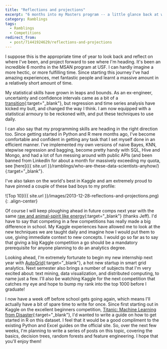 ```yaml
---
title: "Reflections and projections"
excerpt: "6 months into my Masters program -- a little glance back at what I've done and where I'm heading."
category: Ramblings
tags:
  - Ramblings
  - Competitions
redirect_from:
  - post/71441924629/reflections-and-projections
---
```


I suppose this is the appropriate time of year to look back and reflect on where I've been, and project forward to see where I'm heading. It's been an incredible 6 months in the MSAN program at USF. I can hardly imagine a more hectic, or more fulfilling time. Since starting this journey I've had amazing experiences, met fantastic people and learnt a massive amount in a relatively short amount of time.

My statistical skills have grown in leaps and bounds. As an ex-engineer, uncertainty and confidence intervals came as a bit of a [transition](http://www.youtube.com/watch?v=j-zczJXSxnw){:target="_blank"}, but regression and time series analysis have kicked my butt, and changed the way I think. I am now equipped with a statistical armoury to be reckoned with, and put these techniques to use daily.

I can also say that my programming skills are heading in the right direction too. Since getting started in Python and R mere months ago, I've become comfortable and confident in getting any task that I set myself done in an efficient manner. I've implemented my own versions of naive Bayes, KNN, stepwise regression and bagging, become pretty handy with SQL, Hive and Mongo, and had a lot of fun messing around with public APIs (and been banned from LinkedIn for about a month for massively exceeding my quota, see [here]({{ site.url }}/ramblings/who-are-these-data-scientists-anyhow/){:target="_blank"}.

I've also taken on the world's best in Kaggle and am extremely proud to have pinned a couple of these bad boys to my profile:

![Top 10]({{ site.url }}/images/2013-12-28-reflections-and-projections.png){: .align-center}

Of course I will keep ploughing ahead in future comps next year with the same [raw and animal-spirit like energy](https://www.usfca.edu/management/news/first-year-msan-students-place-8th-worldwide-hackathon/){:target="_blank"} (thanks Jeff). I'd have to say that competing in a few competitions has really made a big difference in school. My Kaggle experiences have allowed me to look at the new techniques we are taught daily and imagine how I would put them to use, giving immediate context to new concepts. I would go so far as to say that giving a big Kaggle competition a go should be a mandatory prerequisite for anyone planning to do an analytics degree.

Looking ahead, I'm extremely fortunate to begin my new internship next year with [AutoGrid](http://www.auto-grid.com/){:target="_blank"}, a hot new startup in smart grid analytics. Next semester also brings a number of subjects that I'm very excited about: text mining, data visualization, and distributed computing, to name just a few. I'll also be watching Kaggle for the next competition that catches my eye and hope to bump my rank into the top 1000 before I graduate!

I now have a week off before school gets going again, which means I'll actually have a bit of spare time to write for once. Since first starting out in Kaggle on the excellent beginners competition, [Titanic: Machine Learning from Disaster](http://www.kaggle.com/c/titanic-gettingStarted){:target="_blank"}, I'd wanted to write a guide on how to get started in R on this dataset. I feel that it would be a good compliment to the existing Python and Excel guides on the official site. So, over the next few weeks, I'm planning to write a series of posts on this topic, covering the basics, decision trees, random forests and feature engineering. I hope that you'll enjoy them!
